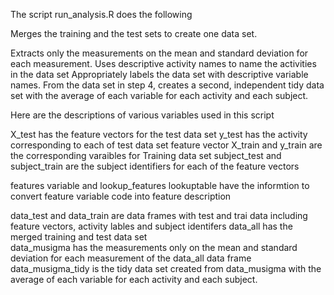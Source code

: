 The script run_analysis.R does the following

Merges the training and the test sets to create one data set.

  
Extracts only the measurements on the mean and standard deviation for each measurement.
Uses descriptive activity names to name the activities in the data set
Appropriately labels the data set with descriptive variable names.
From the data set in step 4, creates a second, 
independent tidy data set with the average of each variable for each activity and each subject.
  
  Here are the descriptions of various variables used in this script
  
  X_test has the feature vectors for the test data set
  y_test has the activity corresponding to each of test data set feature vector
  X_train and y_train are the corresponding varaibles for Training data set
  subject_test and subject_train are the subject identifiers for each of the feature vectors

  features variable and lookup_features lookuptable have the informtion to convert feature variable code into feature description
  
  data_test and data_train are data frames with test and trai data including feature vectors, activity lables and subject identifers
  data_all has the merged training and test data set  
  data_musigma has the measurements only on the mean and standard deviation for each measurement of the data_all data frame
  data_musigma_tidy is the tidy data set created from data_musigma with the average of each variable for each activity and each subject.
  
